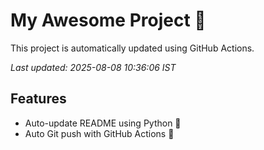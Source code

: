 # My Awesome Project 🚀

This project is automatically updated using GitHub Actions.

_Last updated: 2025-08-08 10:36:06 IST_

## Features
- Auto-update README using Python 🐍
- Auto Git push with GitHub Actions 🤖
